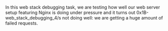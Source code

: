 In this web stack debugging task, we are testing how well our web server setup featuring Nginx is doing under pressure and it turns out 0x1B-web_stack_debugging_4/s not doing well: we are getting a huge amount of failed requests.
